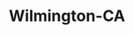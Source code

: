 ---
title: Wilmington-CA
slug: wilmington-ca
f_state:
- cms/state/california.md
f_locations:
- cms/payday-loan/califorina-budget-finance-5746.md
- cms/payday-loan/califorina-budget-finance-5765.md
- cms/payday-loan/checkchangers-of-california-14223.md
- cms/payday-loan/navicert-financial-inc-22913.md
- cms/payday-loan/neptune-check-cashing-22941.md
- cms/payday-loan/nix-check-cashing-23019.md
- cms/payday-loan/pacific-cash-advance-23395.md
- cms/payday-loan/pay-it-back-check-cashing-inc-23599.md
- cms/payday-loan/tienda-mi-mexico-27682.md
- cms/payday-loan/usa-checks-cashed-28417.md
- cms/payday-loan/usa-checks-cashed---wilmington-28436.md
- cms/payday-loan/world-check-cashing-service-28840.md
- cms/payday-loan/world-check-cashing-wilmington-28841.md
updated-on: '2024-05-30T13:41:28.615Z'
created-on: '2024-05-30T13:41:28.615Z'
published-on: '2024-05-30T13:54:32.469Z'
f_city: Wilmington
layout: '[city].html'
tags: city
---